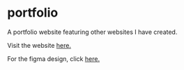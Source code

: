 # portfolio
A portfolio website featuring other websites I have created.

Visit the website [here.](https://jlcadobas.github.io/portfolio/)

For the figma design, click [here.](https://www.figma.com/file/NDG5Em7kkXXF9MIvWrlJx4/Practice-File?type=design&mode=design&t=vqXCR1QBuGclAtIH-1)
